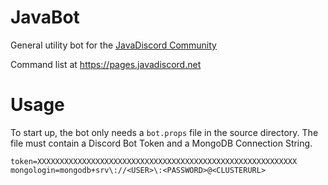 # JavaBot

General utility bot for the [JavaDiscord Community](https://join.javadiscord.net/)

Command list at https://pages.javadiscord.net

# Usage 

To start up, the bot only needs a ``bot.props`` file in the source directory. 
The file must contain a Discord Bot Token and a MongoDB Connection String.

```
token=XXXXXXXXXXXXXXXXXXXXXXXXXXXXXXXXXXXXXXXXXXXXXXXXXXXXXXXXXX
mongologin=mongodb+srv\://<USER>\:<PASSWORD>@<CLUSTERURL>
```
